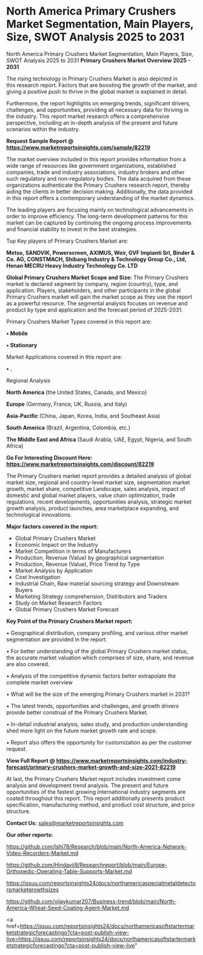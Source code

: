 # North America Primary Crushers Market Segmentation, Main Players, Size, SWOT Analysis 2025 to 2031
North America Primary Crushers Market Segmentation, Main Players, Size, SWOT Analysis 2025 to 2031
<Strong> Primary Crushers Market Overview 2025 - 2031</strong>

The rising technology in Primary Crushers Market is also depicted in this research report. Factors that are boosting the growth of the market, and giving a positive push to thrive in the global market is explained in detail.

Furthermore, the report highlights on emerging trends, significant drivers, challenges, and opportunities, providing all necessary data for thriving in the industry. This report market research offers a comprehensive perspective, including an in-depth analysis of the present and future scenarios within the industry.

<strong>Request Sample Report @ <a href=https://www.marketreportsinsights.com/sample/82219>https://www.marketreportsinsights.com/sample/82219</a></strong>

The market overview included in this report provides information from a wide range of resources like government organizations, established companies, trade and industry associations, industry brokers and other such regulatory and non-regulatory bodies. The data acquired from these organizations authenticate the Primary Crushers research report, thereby aiding the clients in better decision making. Additionally, the data provided in this report offers a contemporary understanding of the market dynamics.

The leading players are focusing mainly on technological advancements in order to improve efficiency. The long-term development patterns for this market can be captured by continuing the ongoing process improvements and financial stability to invest in the best strategies.

Top Key players of Primary Crushers Market are:

<strong>Metso, SANDVIK, Powerscreen, AXIMUS, Weir, GVF Impianti Srl, Binder & Co. AG, CONSTMACH, Shibang Industry & Technology Group Co., Ltd, Henan MECRU Heavy Industry Technology Co. LTD</strong>

<strong><b>Global Primary Crushers Market Scope and Size:</b></strong>
The Primary Crushers market is declared segment by company, region (country), type, and application. Players, stakeholders, and other participants in the global Primary Crushers market will gain the market scope as they use the report as a powerful resource. The segmental analysis focuses on revenue and product by type and application and the forecast period of 2025-2031.

Primary Crushers Market Types covered in this report are:

<strong>• Mobile

• Stationary</strong>

Market Applications covered in this report are:

<strong>• .</strong> 

Regional Analysis

<strong>North America</strong> (the United States, Canada, and Mexico)

<strong>Europe</strong> (Germany, France, UK, Russia, and Italy)

<strong>Asia-Pacific</strong> (China, Japan, Korea, India, and Southeast Asia)

<strong>South America</strong> (Brazil, Argentina, Colombia, etc.)

<strong>The Middle East and Africa</strong> (Saudi Arabia, UAE, Egypt, Nigeria, and South Africa)

<strong>Go For Interesting Discount Here: <a href=https://www.marketreportsinsights.com/discount/82219>https://www.marketreportsinsights.com/discount/82219</a></strong>

The Primary Crushers market report provides a detailed analysis of global market size, regional and country-level market size, segmentation market growth, market share, competitive Landscape, sales analysis, impact of domestic and global market players, value chain optimization, trade regulations, recent developments, opportunities analysis, strategic market growth analysis, product launches, area marketplace expanding, and technological innovations.

<strong><b>Major factors covered in the report:</b></strong>
<ul>
  <li>Global Primary Crushers Market </li>
  <li>Economic Impact on the Industry</li>
  <li>Market Competition in terms of Manufacturers</li>
  <li>Production, Revenue (Value) by geographical segmentation</li>
  <li>Production, Revenue (Value), Price Trend by Type</li>
  <li>Market Analysis by Application</li>
  <li>Cost Investigation</li>
  <li>Industrial Chain, Raw material sourcing strategy and Downstream Buyers</li>
  <li>Marketing Strategy comprehension, Distributors and Traders</li>
  <li>Study on Market Research Factors</li>
  <li>Global Primary Crushers Market Forecast</li>
</ul>

<strong><b>Key Point of the Primary Crushers Market report:</b></strong>

• Geographical distribution, company profiling, and various other market segmentation are provided in the report.

• For better understanding of the global Primary Crushers market status, the accurate market valuation which comprises of size, share, and revenue are also covered.

• Analysis of the competitive dynamic factors better extrapolate the complete market overview

• What will be the size of the emerging Primary Crushers market in 2031?

• The latest trends, opportunities and challenges, and growth drivers provide better construal of the Primary Crushers Market.

• In-detail industrial analysis, sales study, and production understanding shed more light on the future market growth rate and scope.

• Report also offers the opportunity for customization as per the customer request.

<strong><b>View Full Report @ <a href=https://www.marketreportsinsights.com/industry-forecast/primary-crushers-market-growth-and-size-2021-82219>https://www.marketreportsinsights.com/industry-forecast/primary-crushers-market-growth-and-size-2021-82219</a></b></strong>


At last, the Primary Crushers Market report includes investment come analysis and development trend analysis. The present and future opportunities of the fastest growing international industry segments are coated throughout this report. This report additionally presents product specification, manufacturing method, and product cost structure, and price structure.

<strong>Contact Us:</strong>
sales@marketreportsinsights.com

<strong>Our other reports:</strong>

<a href=https://github.com/Ishi78/Research/blob/main/North-America-Network-Video-Recorders-Market.md>https://github.com/Ishi78/Research/blob/main/North-America-Network-Video-Recorders-Market.md</a>

<a href=https://github.com/Hindavii9/Researchreport/blob/main/Europe-Orthopedic-Operating-Table-Supports-Market.md>https://github.com/Hindavii9/Researchreport/blob/main/Europe-Orthopedic-Operating-Table-Supports-Market.md</a>

<a href=https://issuu.com/reportsinsights24/docs/northamericaspecialmetaldetectorsmarketgrowthsizes>https://issuu.com/reportsinsights24/docs/northamericaspecialmetaldetectorsmarketgrowthsizes</a>

<a href=https://github.com/vijaykumar207/Business-trend/blob/main/North-America-Wheat-Seed-Coating-Agent-Market.md>https://github.com/vijaykumar207/Business-trend/blob/main/North-America-Wheat-Seed-Coating-Agent-Market.md</a>

<a href=https://issuu.com/reportsinsights24/docs/northamericasoftstartermarketstrategicforecastingo?cta=post-publish-view-live>https://issuu.com/reportsinsights24/docs/northamericasoftstartermarketstrategicforecastingo?cta=post-publish-view-live</a>"

